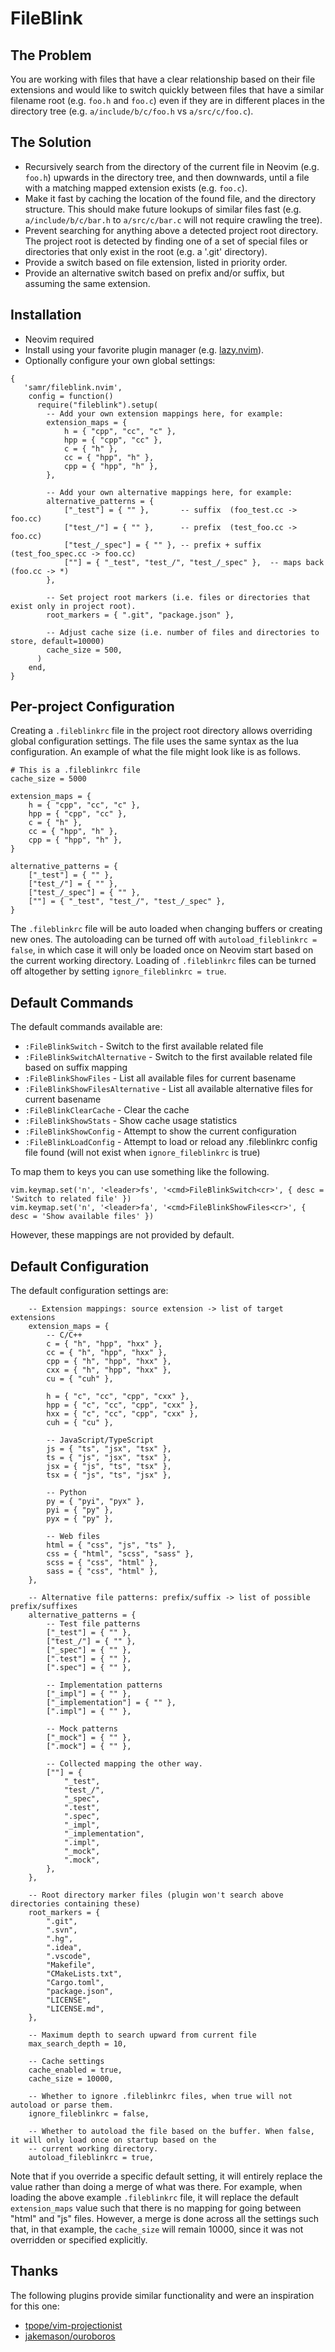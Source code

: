 # FileBlink

## The Problem

You are working with files that have a clear relationship based on their file extensions and would like to switch
quickly between files that have a similar filename root (e.g. `foo.h` and `foo.c`) even if they are in different places
in the directory tree (e.g. `a/include/b/c/foo.h` vs `a/src/c/foo.c`).

## The Solution

- Recursively search from the directory of the current file in Neovim (e.g. `foo.h`) upwards in the directory tree, and
    then downwards, until a file with a matching mapped extension exists (e.g. `foo.c`).
- Make it fast by caching the location of the found file, and the directory structure. This should make future lookups
    of similar files fast (e.g. `a/include/b/c/bar.h` to `a/src/c/bar.c` will not require crawling the tree).
- Prevent searching for anything above a detected project root directory. The project root is detected by finding one of
    a set of special files or directories that only exist in the root (e.g. a '.git' directory).
- Provide a switch based on file extension, listed in priority order.
- Provide an alternative switch based on prefix and/or suffix, but assuming the same extension.

## Installation

- Neovim required
- Install using your favorite plugin manager (e.g. [lazy.nvim](https://lazy.folke.io/usage)).
- Optionally configure your own global settings:
```
{
   'samr/fileblink.nvim',
    config = function()
      require("fileblink").setup(
        -- Add your own extension mappings here, for example:
        extension_maps = {
            h = { "cpp", "cc", "c" },
            hpp = { "cpp", "cc" },
            c = { "h" },
            cc = { "hpp", "h" },
            cpp = { "hpp", "h" },
        },

        -- Add your own alternative mappings here, for example:
        alternative_patterns = {
            ["_test"] = { "" },       -- suffix  (foo_test.cc -> foo.cc)
            ["test_/"] = { "" },      -- prefix  (test_foo.cc -> foo.cc)
            ["test_/_spec"] = { "" }, -- prefix + suffix  (test_foo_spec.cc -> foo.cc)
            [""] = { "_test", "test_/", "test_/_spec" },  -- maps back (foo.cc -> *)
        },

        -- Set project root markers (i.e. files or directories that exist only in project root).
        root_markers = { ".git", "package.json" },

        -- Adjust cache size (i.e. number of files and directories to store, default=10000)
        cache_size = 500,
      )
    end,
}
```

## Per-project Configuration

Creating a `.fileblinkrc` file in the project root directory allows overriding global configuration settings. The file
uses the same syntax as the lua configuration. An example of what the file might look like is as follows.

```
# This is a .fileblinkrc file
cache_size = 5000

extension_maps = {
    h = { "cpp", "cc", "c" },
    hpp = { "cpp", "cc" },
    c = { "h" },
    cc = { "hpp", "h" },
    cpp = { "hpp", "h" },
}

alternative_patterns = {
    ["_test"] = { "" },
    ["test_/"] = { "" },
    ["test_/_spec"] = { "" },
    [""] = { "_test", "test_/", "test_/_spec" },
}
```

The `.fileblinkrc` file will be auto loaded when changing buffers or creating new ones. The autoloading can be turned
off with `autoload_fileblinkrc = false`, in which case it will only be loaded once on Neovim start based on the current
working directory. Loading of `.fileblinkrc` files can be turned off altogether by setting `ignore_fileblinkrc = true`.

## Default Commands

The default commands available are:

- `:FileBlinkSwitch` - Switch to the first available related file
- `:FileBlinkSwitchAlternative` - Switch to the first available related file based on suffix mapping
- `:FileBlinkShowFiles` - List all available files for current basename
- `:FileBlinkShowFilesAlternative` - List all available alternative files for current basename
- `:FileBlinkClearCache` - Clear the cache
- `:FileBlinkShowStats` - Show cache usage statistics
- `:FileBlinkShowConfig` - Attempt to show the current configuration
- `:FileBlinkLoadConfig` - Attempt to load or reload any .fileblinkrc config file found (will not exist when `ignore_fileblinkrc` is true)

To map them to keys you can use something like the following.

```
vim.keymap.set('n', '<leader>fs', '<cmd>FileBlinkSwitch<cr>', { desc = 'Switch to related file' })
vim.keymap.set('n', '<leader>fa', '<cmd>FileBlinkShowFiles<cr>', { desc = 'Show available files' })
```

However, these mappings are not provided by default.


## Default Configuration

The default configuration settings are:
```
    -- Extension mappings: source extension -> list of target extensions
    extension_maps = {
        -- C/C++
        c = { "h", "hpp", "hxx" },
        cc = { "h", "hpp", "hxx" },
        cpp = { "h", "hpp", "hxx" },
        cxx = { "h", "hpp", "hxx" },
        cu = { "cuh" },

        h = { "c", "cc", "cpp", "cxx" },
        hpp = { "c", "cc", "cpp", "cxx" },
        hxx = { "c", "cc", "cpp", "cxx" },
        cuh = { "cu" },

        -- JavaScript/TypeScript
        js = { "ts", "jsx", "tsx" },
        ts = { "js", "jsx", "tsx" },
        jsx = { "js", "ts", "tsx" },
        tsx = { "js", "ts", "jsx" },

        -- Python
        py = { "pyi", "pyx" },
        pyi = { "py" },
        pyx = { "py" },

        -- Web files
        html = { "css", "js", "ts" },
        css = { "html", "scss", "sass" },
        scss = { "css", "html" },
        sass = { "css", "html" },
    },

    -- Alternative file patterns: prefix/suffix -> list of possible prefix/suffixes
    alternative_patterns = {
        -- Test file patterns
        ["_test"] = { "" },       
        ["test_/"] = { "" },      
        ["_spec"] = { "" },
        [".test"] = { "" },
        [".spec"] = { "" },

        -- Implementation patterns
        ["_impl"] = { "" },
        ["_implementation"] = { "" },
        [".impl"] = { "" },

        -- Mock patterns
        ["_mock"] = { "" },
        [".mock"] = { "" },

        -- Collected mapping the other way.
        [""] = {
            "_test",
            "test_/",
            "_spec",
            ".test",
            ".spec",
            "_impl",
            "_implementation",
            ".impl",
            "_mock",
            ".mock",
        },
    },

    -- Root directory marker files (plugin won't search above directories containing these)
    root_markers = {
        ".git",
        ".svn",
        ".hg",
        ".idea",
        ".vscode",
        "Makefile",
        "CMakeLists.txt",
        "Cargo.toml",
        "package.json",
        "LICENSE",
        "LICENSE.md",
    },

    -- Maximum depth to search upward from current file
    max_search_depth = 10,

    -- Cache settings
    cache_enabled = true,
    cache_size = 10000,

    -- Whether to ignore .fileblinkrc files, when true will not autoload or parse them.
    ignore_fileblinkrc = false,

    -- Whether to autoload the file based on the buffer. When false, it will only load once on startup based on the
    -- current working directory.
    autoload_fileblinkrc = true,
```

Note that if you override a specific default setting, it will entirely replace the value rather than doing a merge of
what was there. For example, when loading the above example `.fileblinkrc` file, it will replace the default
`extension_maps` value such that there is no mapping for going between "html" and "js" files. However, a merge is done
across all the settings such that, in that example, the `cache_size` will remain 10000, since it was not overridden or
specified explicitly.

## Thanks

The following plugins provide similar functionality and were an inspiration for this one:

- [tpope/vim-projectionist](https://github.com/tpope/vim-projectionist)
- [jakemason/ouroboros](https://github.com/jakemason/ouroboros.nvim)
